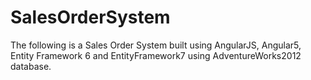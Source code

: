 # SalesOrderSystem
The following is a Sales Order System built using AngularJS, Angular5, Entity Framework 6 and EntityFramework7 using AdventureWorks2012 database.
